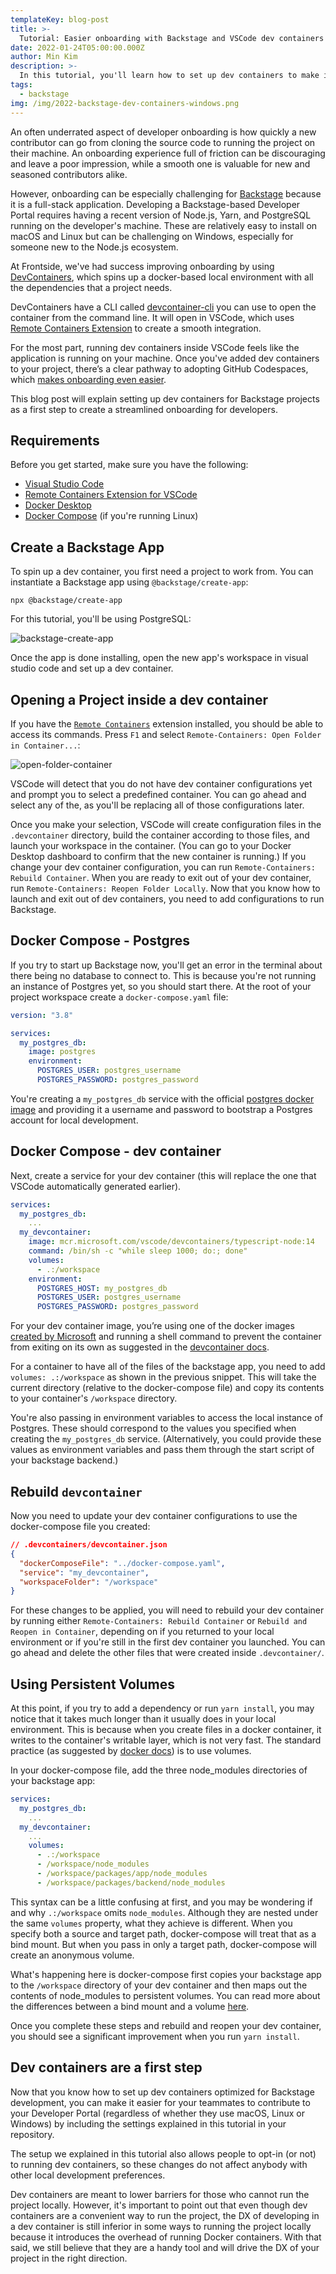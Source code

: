 ```yaml
---
templateKey: blog-post
title: >-
  Tutorial: Easier onboarding with Backstage and VSCode dev containers
date: 2022-01-24T05:00:00.000Z
author: Min Kim
description: >-
  In this tutorial, you'll learn how to set up dev containers to make it easier to onboard developers whether they use macOS or Windows. 
tags:
  - backstage
img: /img/2022-backstage-dev-containers-windows.png
---
```


An often underrated aspect of developer onboarding is how quickly a new contributor can go from cloning the source code to running the project on their machine. An onboarding experience full of friction can be discouraging and leave a poor impression, while a smooth one is valuable for new and seasoned contributors alike.

However, onboarding can be especially challenging for [Backstage](https://backstage.io/) because it is a full-stack application. Developing a Backstage-based Developer Portal requires having a recent version of Node.js, Yarn, and PostgreSQL running on the developer's machine. These are relatively easy to install on macOS and Linux but can be challenging on Windows, especially for someone new to the Node.js ecosystem.

At Frontside, we've had success improving onboarding by using [DevContainers](https://code.visualstudio.com/docs/remote/containers), which spins up a docker-based local environment with all the dependencies that a project needs. 

DevContainers have a CLI called [devcontainer-cli](https://code.visualstudio.com/docs/remote/devcontainer-cli) you can use to open the container from the command line. It will open in VSCode, which uses [Remote Containers Extension](https://marketplace.visualstudio.com/items?itemName=ms-vscode-remote.remote-containers) to create a smooth integration.

For the most part, running dev containers inside VSCode feels like the application is running on your machine. Once you've added dev containers to your project, there’s a clear pathway to adopting GitHub Codespaces, which [makes onboarding even easier](https://github.blog/2021-08-11-githubs-engineering-team-moved-codespaces/).

This blog post will explain setting up dev containers for Backstage projects as a first step to create a streamlined onboarding for developers.

## Requirements

Before you get started, make sure you have the following:

- [Visual Studio Code](https://code.visualstudio.com/Download)
- [Remote Containers Extension for VSCode](https://marketplace.visualstudio.com/items?itemName=ms-vscode-remote.remote-containers)
- [Docker Desktop](https://www.docker.com/products/docker-desktop)
- [Docker Compose](https://docs.docker.com/compose/install/) (if you're running Linux)

## Create a Backstage App

To spin up a dev container, you first need a project to work from. You can instantiate a Backstage app using `@backstage/create-app`:

```
npx @backstage/create-app
```

For this tutorial, you'll be using PostgreSQL:

![backstage-create-app](/img/2021-12-03-backstage-devcontainer/backstage-create-app.png)

Once the app is done installing, open the new app's workspace in visual studio code and set up a dev container.

## Opening a Project inside a dev container

If you have the [`Remote Containers`](https://marketplace.visualstudio.com/items?itemName=ms-vscode-remote.remote-containers) extension installed, you should be able to access its commands. Press `F1` and select `Remote-Containers: Open Folder in Container...`:

![open-folder-container](/img/2021-12-03-backstage-devcontainer/remote-containers-open.png)

VSCode will detect that you do not have dev container configurations yet and prompt you to select a predefined container. You can go ahead and select any of the, as you'll be replacing all of those configurations later.

Once you make your selection, VSCode will create configuration files in the `.devcontainer` directory, build the container according to those files, and launch your workspace in the container. (You can go to your Docker Desktop dashboard to confirm that the new container is running.)
If you change your dev container configuration, you can run `Remote-Containers: Rebuild Container`. When you are ready to exit out of your dev container, run `Remote-Containers: Reopen Folder Locally`.
Now that you know how to launch and exit out of dev containers, you need to add configurations to run Backstage.

## Docker Compose - Postgres

If you try to start up Backstage now, you'll get an error in the terminal about there being no database to connect to. This is because you're not running an instance of Postgres yet, so you should start there. At the root of your project workspace create a `docker-compose.yaml` file:

```yaml
version: "3.8"

services:
  my_postgres_db:
    image: postgres
    environment:
      POSTGRES_USER: postgres_username
      POSTGRES_PASSWORD: postgres_password
```

You're creating a `my_postgres_db` service with the official [postgres docker image](https://hub.docker.com/_/postgres) and providing it a username and password to bootstrap a Postgres account for local development.

## Docker Compose - dev container 

Next, create a service for your dev container (this will replace the one that VSCode automatically generated earlier).

```yaml
services:
  my_postgres_db:
    ...
  my_devcontainer:
    image: mcr.microsoft.com/vscode/devcontainers/typescript-node:14
    command: /bin/sh -c "while sleep 1000; do:; done"
    volumes:
      - .:/workspace
    environment:
      POSTGRES_HOST: my_postgres_db
      POSTGRES_USER: postgres_username
      POSTGRES_PASSWORD: postgres_password
```
For your dev container image, you’re using one of the docker images [created by Microsoft](https://hub.docker.com/_/microsoft-vscode-devcontainers) and running a shell command to prevent the container from exiting on its own as suggested in the [devcontainer docs](https://code.visualstudio.com/docs/remote/create-dev-container#_use-docker-compose).

For a container to have all of the files of the backstage app, you need to add `volumes: .:/workspace` as shown in the previous snippet. This will take the current directory (relative to the docker-compose file) and copy its contents to your container's `/workspace` directory.

You're also passing in environment variables to access the local instance of Postgres. These should correspond to the values you specified when creating the `my_postgres_db` service. (Alternatively, you could provide these values as environment variables and pass them through the start script of your backstage backend.)

## Rebuild `devcontainer`

Now you need to update your dev container configurations to use the docker-compose file you created:

```json
// .devcontainers/devcontainer.json
{
  "dockerComposeFile": "../docker-compose.yaml",
  "service": "my_devcontainer",
  "workspaceFolder": "/workspace"
}
```

For these changes to be applied, you will need to rebuild your dev container by running either `Remote-Containers: Rebuild Container` or `Rebuild and Reopen in Container`, depending on if you returned to your local environment or if you're still in the first dev container you launched. You can go ahead and delete the other files that were created inside `.devcontainer/`.

## Using Persistent Volumes

At this point, if you try to add a dependency or run `yarn install`, you may notice that it takes much longer than it usually does in your local environment. This is because when you create files in a docker container, it writes to the container's writable layer, which is not very fast. The standard practice (as suggested by [docker docs](https://docs.docker.com/storage/volumes/)) is to use volumes.

In your docker-compose file, add the three node_modules directories of your backstage app:

```yaml
services:
  my_postgres_db:
    ...
  my_devcontainer:
    ...
    volumes:
      - .:/workspace
      - /workspace/node_modules
      - /workspace/packages/app/node_modules
      - /workspace/packages/backend/node_modules
```

This syntax can be a little confusing at first, and you may be wondering if and why `.:/workspace` omits `node_modules`. Although they are nested under the same `volumes` property, what they achieve is different. When you specify both a source and target path, docker-compose will treat that as a bind mount. But when you pass in only a target path, docker-compose will create an anonymous volume.

What's happening here is docker-compose first copies your backstage app to the `/workspace` directory of your dev container and then maps out the contents of node_modules to persistent volumes. You can read more about the differences between a bind mount and a volume [here](https://docs.docker.com/storage/).

Once you complete these steps and rebuild and reopen your dev container, you should see a significant improvement when you run `yarn install`.

## Dev containers are a first step

Now that you know how to set up dev containers optimized for Backstage development, you can make it easier for your teammates to contribute to your Developer Portal (regardless of whether they use macOS, Linux or Windows) by including the settings explained in this tutorial in your repository.

The setup we explained in this tutorial also allows people to opt-in (or not) to running dev containers, so these changes do not affect anybody with other local development preferences.

Dev containers are meant to lower barriers for those who cannot run the project locally. However, it's important to point out that even though dev containers are a convenient way to run the project, the DX of developing in a dev container is still inferior in some ways to running the project locally because it introduces the overhead of running Docker containers. With that said, we still believe that they are a handy tool and will drive the DX of your project in the right direction. 
